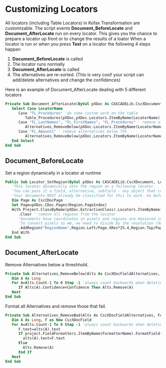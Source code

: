 # Customizing Locators
All locators (including Table Locators) in Kofax Transformation are customizable. The script events **Document_BeforeLocate** and **Document_AfterLocate** run on every locator. This gives you the chance to prepare a locator up front or to change the results of a loator
When a locator is run or when you press **Test** on a locator the following 4 steps happen
1. **Document_BeforeLocate** is called
1. The locator runs normally
1. **Document_AfterLocate** is called
1. The alternatives are re-sorted. (This is very cool! your script can add/delete alternatives and change the confidences)

Here is an example of Document_AfterLocate dealing with 5 different locators
```vb
Private Sub Document_AfterLocate(ByVal pXDoc As CASCADELib.CscXDocument, ByVal LocatorName As String)
   Select Case LocatorName
      Case "TL_Procedures" 'do some custom work on the table
         Table_Procedures(pXDoc,pXDoc.Locators.ItemByName(LocatorName).Alternatives(0).Table)
      Case "FL_LastNames", "FL_FirstNames", "FL_Procedures" ' remove alternatives below 100%
         Alternatives_RemoveBelow(pXDoc.Locators.ItemByName(LocatorName).Alternatives,1.00)
      Case "FL_Amounts" ' remove alternatives below 75%
         Alternatives_RemoveBelow(pXDoc.Locators.ItemByName(LocatorName).Alternatives,0.75)
   End Select
End Sub
```
## Document_BeforeLocate
Set a region dynamically in a locator at runtime
```vb
Public Sub Locator_SetRegion(ByVal pXDoc As CASCADELib.CscXDocument, LocatorName As String, Region As Object)
   'This locator dynamically sets the region on a following locator.
   'You can pass it a field, alternative, subfield - any object that contains pageid, left, width, top and height.
   'Your documents MUST already be classified for this to work. So before you test a locator, make sure that the document is classified (F5) or extracted (F6)
   Dim Page As CscCDocPage
   Set Page=pXDoc.CDoc.Pages(Region.PageIndex)
   With Project.ClassByName(pXDoc.ExtractionClass).Locators.ItemByName(LocatorName).LocatorRegions
      .Clear ' remove all regions from the locator
      'Documents have coordinates in pixels and regions are measured in millimeters.
      'To convert pixels to mm, we need to divide by the resolution (dots per inch) and then multiply by 25.4 (1 inch is exactly 25.4 mm, https://en.wikipedia.org/wiki/Inch)
      .AddRegion("RegionName",Region.Left/Page.XRes*25.4,Region.Top/Page.YRes*25.4,Region.Width/Page.XRes*25.4,Region.Height/Page.YRes*25.4,0,1)
   End With
End Sub
```

## Document_AfterLocate
Remove Alternatives below a threshhold.
```vb
Private Sub Alternatives_RemoveBelow(Alts As CscXDocFieldAlternatives, Confidence As Double)
   Dim A As Long
   For A=Alts.Count-1 To 0 Step -1 'always count backwards when deleting
      If Alts(A).Confidence<Confidence Then Alts.Remove(A)
   Next
End Sub
```
Format all Alternatives and remove those that fail.
```vb
Private Sub Alternatives_RemoveBad(Alts As CscXDocFieldAlternatives, FormatterName as string)
   Dim A As Long, F as New CscXDocField
   For A=Alts.Count-1 To 0 Step -1 'always count backwards when deleting
      F.text=alts(A).text
      If project.FieldFormatters.ItemByName(FormatterName).FormatField(F) Then 
        alts(A).text=F.text
      Else
        Alts.Remove(A)
      End If
   Next
End Sub
```
